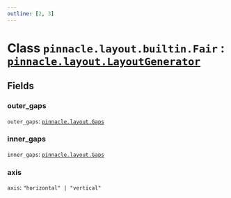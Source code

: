 ```yaml
---
outline: [2, 3]
---
```


# Class `pinnacle.layout.builtin.Fair` : <code><a href="/lua-reference/classes/pinnacle.layout.LayoutGenerator">pinnacle.layout.LayoutGenerator</a></code>




## Fields

### outer_gaps

`outer_gaps`: <code><a href="/lua-reference/aliases/pinnacle.layout.Gaps">pinnacle.layout.Gaps</a></code>



### inner_gaps

`inner_gaps`: <code><a href="/lua-reference/aliases/pinnacle.layout.Gaps">pinnacle.layout.Gaps</a></code>



### axis

`axis`: <code>"horizontal" | "vertical"</code>




